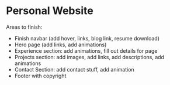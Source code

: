 # Personal Website

Areas to finish:
* Finish navbar (add hover, links, blog link, resume download)
* Hero page (add links, add animations)
* Experience section: add animations, fill out details for page
* Projects section: add images, add links, add descriptions, add animations
* Contact Section: add contact stuff, add animation
* Footer with copyright